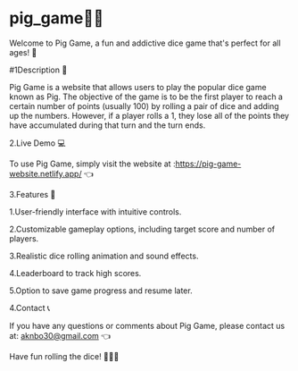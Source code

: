 # pig_game🐷🎲
Welcome to Pig Game, a fun and addictive dice game that's perfect for all ages! 🎉

#1Description 📝

Pig Game is a website that allows users to play the popular dice game known as Pig. The objective of the game is to be the first player to reach a certain number of points (usually 100) by rolling a pair of dice and adding up the numbers. However, if a player rolls a 1, they lose all of the points they have accumulated during that turn and the turn ends.

2.Live Demo 💻

To use Pig Game, simply visit the website at :https://pig-game-website.netlify.app/  👈

3.Features 🌟

1.User-friendly interface with intuitive controls.

2.Customizable gameplay options, including target score and number of players.

3.Realistic dice rolling animation and sound effects.

4.Leaderboard to track high scores.

5.Option to save game progress and resume later.


4.Contact 📞

If you have any questions or comments about Pig Game, please contact us at: aknbo30@gmail.com 👈

Have fun rolling the dice! 🎲🎲🐷
